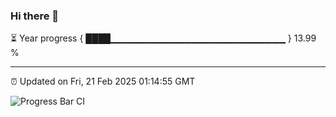 ### Hi there 👋

⏳ Year progress { ████▁▁▁▁▁▁▁▁▁▁▁▁▁▁▁▁▁▁▁▁▁▁▁▁▁▁ } 13.99 %

---

⏰ Updated on Fri, 21 Feb 2025 01:14:55 GMT

![Progress Bar CI](https://github.com/JuvenileQ/Progress-Bar-CI/workflows/main/badge.svg)
